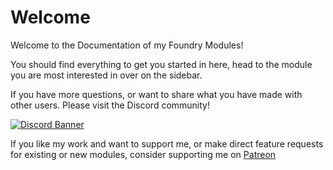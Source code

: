 # Welcome

Welcome to the Documentation of my Foundry Modules!

You should find everything to get you started in here, head to the module you are most interested in over on the sidebar.

If you have more questions, or want to share what you have made with other users. Please visit the Discord community!

[![Discord Banner](https://discord.com/api/guilds/1245779025931141292/widget.png?style=banner2)](https://discord.com/invite/WfMaKPPdeM)

If you like my work and want to support me, or make direct feature requests for existing or new modules, consider supporting me on [Patreon](https://www.patreon.com/bePatron?u=28777355)